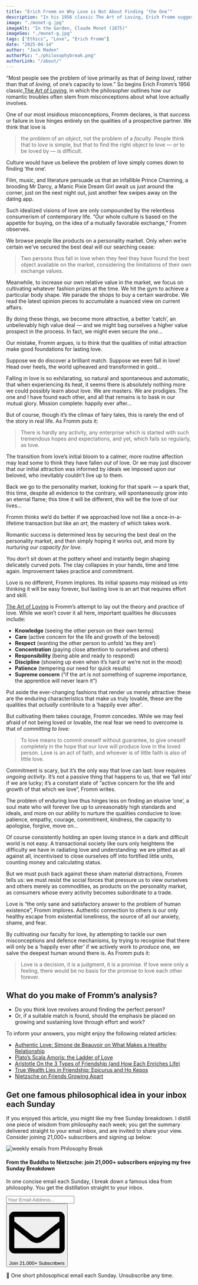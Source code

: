 ```yaml
---
title: "Erich Fromm on Why Love is Not About Finding ‘the One’"
description: "In his 1956 classic The Art of Loving, Erich Fromm suggests we should place less emphasis on finding an impossibly perfect partner, and more on honing our capacity for love and commitment…"
image: "./monet-g.jpg"
imageAlt: "In the Garden, Claude Monet (1875)"
imageSeo: "./monet-g.jpg"
tags: ["Ethics", "Love", "Erich Fromm"]
date: "2025-04-14"
author: "Jack Maden"
authorPic: "./philosophybreak.png"
authorLink: "/about/"
---
```


<span class="big-letter">“M</span>ost people see the problem of love primarily as that of _being loved_, rather than that of _loving_, of one’s capacity to love.” So begins Erich Fromm’s 1956 classic, <a target="_blank" rel="noopener noreferrer sponsored" href="https://amzn.to/4j8z2T6">​The Art of Loving​</a>, in which the philosopher outlines how our romantic troubles often stem from misconceptions about what love actually involves.

One of our most insidious misconceptions, Fromm declares, is that success or failure in love hinges entirely on the qualities of a prospective partner. We think that love is

>the problem of an _object_, not the problem of a _faculty_. People think that to _love_ is simple, but that to find the right object to love — or to be loved by — is difficult.

Culture would have us believe the problem of love simply comes down to finding ‘the one’.

Film, music, and literature persuade us that an infallible Prince Charming, a brooding Mr Darcy, a Manic Pixie Dream Girl await us just around the corner, just on the next night out, just another few swipes away on the dating app.

Such idealized visions of love are only compounded by the relentless consumerism of contemporary life. “Our whole culture is based on the appetite for buying, on the idea of a mutually favorable exchange,” Fromm observes.

We browse people like products on a personality market. Only when we’re certain we’ve secured the best deal will our searching cease:

>Two persons thus fall in love when they feel they have found the best object available on the market, considering the limitations of their own exchange values.

Meanwhile, to increase our own relative value in the market, we focus on cultivating whatever fashion prizes at the time. We hit the gym to achieve a particular body shape. We parade the shops to buy a certain wardrobe. We read the latest opinion pieces to accumulate a nuanced view on current affairs.

By doing these things, we become more attractive, a better ‘catch’, an unbelievably high value deal — and we might bag ourselves a higher value prospect in the process. In fact, we might even secure _the one_…

Our mistake, Fromm argues, is to think that the qualities of initial attraction make good foundations for lasting love.

Suppose we do discover a brilliant match. Suppose we even fall in love! Head over heels, the world upheaved and transformed in gold…

Falling in love is so exhilarating, so natural and spontaneous and automatic, that when experiencing its heat, it seems there is absolutely nothing more we could possibly learn about love. We are masters. We are prodigies. The one and I have found each other, and all that remains is to bask in our mutual glory. Mission complete: happily ever after…

But of course, though it’s the climax of fairy tales, this is rarely the end of the story in real life. As Fromm puts it:

>There is hardly any activity, any enterprise which is started with such tremendous hopes and expectations, and yet, which fails so regularly, as love.

The transition from love’s initial bloom to a calmer, more routine affection may lead some to think they have fallen _out_ of love. Or we may just discover that our initial attraction was informed by ideals we imposed upon our beloved, who inevitably couldn’t live up to them.

Back we go to the personality market, looking for that spark — a spark that, this time, despite all evidence to the contrary, will spontaneously grow into an eternal flame; this time it will be different, _this_ will be the love of our lives…

Fromm thinks we’d do better if we approached love not like a once-in-a-lifetime transaction but like an _art_, the mastery of which takes work.

Romantic success is determined less by securing the best deal on the personality market, and then simply hoping it works out, and more by _nurturing our capacity for love._

You don’t sit down at the pottery wheel and instantly begin shaping delicately curved pots. The clay collapses in your hands, time and time again. Improvement takes practice and commitment.

Love is no different, Fromm implores. Its initial spasms may mislead us into thinking it will be easy forever, but lasting love is an art that requires effort and skill.

<a target="_blank" rel="noopener noreferrer sponsored" href="https://amzn.to/4j8z2T6">​The Art of Loving​</a>​ is Fromm’s attempt to lay out the theory and practice of love. While we won’t cover it all here, important qualities he discusses include:

- **Knowledge** (seeing the other person on their own terms)
- **Care** (active concern for the life and growth of the beloved)
- **Respect** (wanting the other person to unfold ‘as they are’)
- **Concentration** (paying close attention to ourselves and others)
- **Responsibility** (being able and ready to respond)
- **Discipline** (showing up even when it’s hard or we’re not in the mood)
- **Patience** (tempering our need for quick results)
- **Supreme concern** (“if the art is not something of supreme importance, the apprentice will never learn it”)

Put aside the ever-changing fashions that render us merely attractive: these are the enduring characteristics that make us truly lovable, these are the qualities that _actually_ contribute to a ‘happily ever after’.

But cultivating them takes courage, Fromm concedes. While we may feel afraid of not being loved or lovable, the real fear we need to overcome is that of _committing to love:_

>To love means to commit oneself without guarantee, to give oneself completely in the hope that our love will produce love in the loved person. Love is an act of faith, and whoever is of little faith is also of little love.

Commitment is scary, but it’s the only way that love can last: love requires _ongoing activity_. It’s not a passive thing that happens to us, that we ‘fall into’ if we are lucky; it’s a constant state of “active concern for the life and growth of that which we love”, Fromm writes.

The problem of enduring love thus hinges less on finding an elusive ‘one’, a soul mate who will forever live up to unreasonably high standards and ideals, and more on our ability to nurture the qualities conducive to love: patience, empathy, courage, commitment, kindness, the capacity to apologise, forgive, move on...

Of course consistently holding an open loving stance in a dark and difficult world is not easy. A transactional society like ours only heightens the difficulty we have in radiating love and understanding: we are pitted as all against all, incentivised to close ourselves off into fortified little units, counting money and calculating status.

But we must push back against these sham material distractions, Fromm tells us: we must resist the social forces that pressure us to view ourselves and others merely as commodities, as products on the personality market, as consumers whose every activity becomes subordinate to a trade.

Love is “the only sane and satisfactory answer to the problem of human existence”, Fromm implores. Authentic connection to others is our only healthy escape from existential loneliness, the source of all our anxiety, shame, and fear.

By cultivating our faculty for love, by attempting to tackle our own misconceptions and defence mechanisms, by trying to recognise that there will only be a ‘happily ever after’ if we actively work to _produce_ one, we salve the deepest human wound there is. As Fromm puts it:

>Love is a decision, it is a judgment, it is a promise. If love were only a feeling, there would be no basis for the promise to love each other forever.

## What do you make of Fromm’s analysis?

- Do you think love revolves around finding the perfect person?
- Or, if a suitable match is found, should the emphasis be placed on growing and sustaining love through effort and work?

To inform your answers, you might enjoy the following related articles:

- [Authentic Love: Simone de Beauvoir on What Makes a Healthy Relationship](/articles/authentic-love-simone-de-beauvoir-on-what-makes-a-healthy-relationship/)
- [Plato’s Scala Amoris: the Ladder of Love](/articles/plato-scala-amoris-the-ladder-of-love/)
- [Aristotle On the 3 Types of Friendship (and How Each Enriches Life)](/articles/aristotle-on-the-3-types-of-friendship-and-how-they-enrich-life/)
- [True Wealth Lies in Friendship: Epicurus and Ho Kepos](/articles/true-wealth-lies-in-friendship-epicurus-and-ho-kepos/)
- [Nietzsche on Friends Growing Apart](/articles/nietzsche-on-friends-growing-apart/)

## Get one famous philosophical idea in your inbox each Sunday

<span class="big-letter">I</span>f you enjoyed this article, you might like my free Sunday breakdown. I distill one piece of wisdom from philosophy each week; you get the summary delivered straight to your email inbox, and are invited to share your view. Consider joining 21,000+ subscribers and signing up below:

<!--big subscribe-->
<div class="course-promo darkradial-background subscribe text-center">
    <img src="/static/6313d50bc32799a6c869239128784c7b/e7f7a/weekly-break.webp" alt="weekly emails from Philosophy Break">
    <h4>From the Buddha to Nietzsche: join 21,000+ subscribers enjoying my free Sunday Breakdown</h4>
    <p class="small-grey-font no-mar-bottom">In one concise email each Sunday, I break down a famous idea from philosophy. You get the distillation straight to your inbox.</p>
    <div class="small-pad-top">
        <form action="https://app.convertkit.com/forms/5812400/subscriptions" method="post" data-sv-form="5812400" data-uid="be0e52d3c0" data-format="inline" data-version="6" data-options="{&quot;settings&quot;:{&quot;after_subscribe&quot;:{&quot;action&quot;:&quot;message&quot;,&quot;success_message&quot;:&quot;Thank you, philosopher! Your welcome email will land in your inbox shortly.&quot;,&quot;redirect_url&quot;:&quot;/thank-you/&quot;},&quot;analytics&quot;:{&quot;google&quot;:null,&quot;fathom&quot;:null,&quot;facebook&quot;:null,&quot;segment&quot;:null,&quot;pinterest&quot;:null,&quot;sparkloop&quot;:null,&quot;googletagmanager&quot;:null},&quot;modal&quot;:{&quot;trigger&quot;:&quot;timer&quot;,&quot;scroll_percentage&quot;:null,&quot;timer&quot;:5,&quot;devices&quot;:&quot;all&quot;,&quot;show_once_every&quot;:15},&quot;powered_by&quot;:{&quot;show&quot;:false,&quot;url&quot;:&quot;https://convertkit.com/features/forms?utm_campaign=poweredby&amp;utm_content=form&amp;utm_medium=referral&amp;utm_source=dynamic&quot;},&quot;recaptcha&quot;:{&quot;enabled&quot;:false},&quot;return_visitor&quot;:{&quot;action&quot;:&quot;show&quot;,&quot;custom_content&quot;:&quot;&quot;},&quot;slide_in&quot;:{&quot;display_in&quot;:&quot;bottom_right&quot;,&quot;trigger&quot;:&quot;timer&quot;,&quot;scroll_percentage&quot;:null,&quot;timer&quot;:5,&quot;devices&quot;:&quot;all&quot;,&quot;show_once_every&quot;:15},&quot;sticky_bar&quot;:{&quot;display_in&quot;:&quot;top&quot;,&quot;trigger&quot;:&quot;timer&quot;,&quot;scroll_percentage&quot;:null,&quot;timer&quot;:5,&quot;devices&quot;:&quot;all&quot;,&quot;show_once_every&quot;:15}},&quot;version&quot;:&quot;6&quot;}" min-width="400 500 600 700 800">
        <div data-style="clean"><ul data-element="errors" data-group="alert"></ul><div data-element="fields" data-stacked="false">
            <div>
                <input name="email_address" aria-label="Your Email Address..." placeholder="Your Email Address..." required type="email" />
            </div>
            <button class="button primary" type="submit" data-element="submit"><div><div></div><div></div><div></div></div><span><svg xmlns="http://www.w3.org/2000/svg" viewBox="0 0 512 512"><path d="M464 64H48C21.49 64 0 85.49 0 112v288c0 26.51 21.49 48 48 48h416c26.51 0 48-21.49 48-48V112c0-26.51-21.49-48-48-48zm0 48v40.805c-22.422 18.259-58.168 46.651-134.587 106.49-16.841 13.247-50.201 45.072-73.413 44.701-23.208.375-56.579-31.459-73.413-44.701C106.18 199.465 70.425 171.067 48 152.805V112h416zM48 400V214.398c22.914 18.251 55.409 43.862 104.938 82.646 21.857 17.205 60.134 55.186 103.062 54.955 42.717.231 80.509-37.199 103.053-54.947 49.528-38.783 82.032-64.401 104.947-82.653V400H48z"/></svg>Join 21,000+ Subscribers</span></button>
            </div>
            </div>
        </form>
        <p class="tiny-mar-top no-mar-bottom review-font">💭 One short philosophical email each Sunday. Unsubscribe any time.</p>
    </div>
</div>
</div>